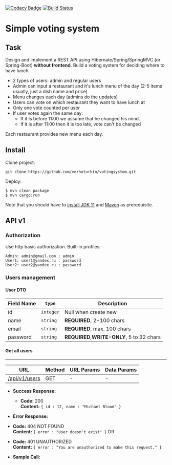 [![Codacy Badge](https://api.codacy.com/project/badge/Grade/53a402e5f60749d3a4f8580156429c65)](https://www.codacy.com/app/verhoturkin/votingsystem?utm_source=github.com&amp;utm_medium=referral&amp;utm_content=verhoturkin/votingsystem&amp;utm_campaign=Badge_Grade)
[![Build Status](https://travis-ci.org/verhoturkin/votingsystem.svg?branch=master)](https://travis-ci.org/verhoturkin/votingsystem)

# Simple voting system
## Task
Design and implement a REST API using Hibernate/Spring/SpringMVC (or Spring-Boot) **without frontend**.
Build a voting system for deciding where to have lunch.

* 2 types of users: admin and regular users
* Admin can input a restaurant and it's lunch menu of the day (2-5 items usually, just a dish name and price)
* Menu changes each day (admins do the updates)
* Users can vote on which restaurant they want to have lunch at
* Only one vote counted per user
* If user votes again the same day:
    - If it is before 11:00 we assume that he changed his mind.
    - If it is after 11:00 then it is too late, vote can't be changed
    
Each restaurant provides new menu each day.

## Install
Clone project:
```console
git clone https://github.com/verhoturkin/votingsystem.git
```
Deploy:
```console
$ mvn clean package
$ mvn cargo:run
```
Note that you should have to [install JDK 11](https://www.oracle.com/java/technologies/javase-jdk11-downloads.html) and [Maven](https://maven.apache.org/install.html) as prerequisite.

## API v1
### Authorization
Use http basic authorization.
Built-in profiles:
```console
Admin: admin@gmail.com : admin
User1: user1@yandex.ru : password
User2: user2@yandex.ru : password
```
### Users management
#### User DTO

Field Name | `type` | Description
--- | --- | ---
id | `integer` | Null when create new
name | `string` | **REQUIRED**, 2-100 chars
email | `string` | **REQUIRED**,  max. 100 chars 
password | `string` | **REQUIRED**,**WRITE-ONLY**, 5 to 32 chars 

#### Get all users
----

| URL | Method | URL Params | Data Params |
|-----|--------|------------|-------------|
| [/api/v1/users](http://localhost:8080/voting/api/v1/users) | GET | - | - | 

* **Success Response:**
  * **Code:** 200 <br />
    **Content:** `{ id : 12, name : "Michael Bloom" }`
 * **Error Response:**
  * **Code:** 404 NOT FOUND <br />
    **Content:** `{ error : "User doesn't exist" }`
  OR
  * **Code:** 401 UNAUTHORIZED <br />
    **Content:** `{ error : "You are unauthorized to make this request." }`

* **Sample Call:**

  ```
  ```





